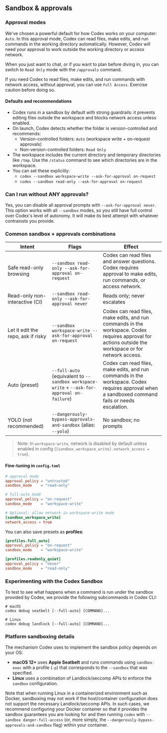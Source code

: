## Sandbox & approvals

### Approval modes

We've chosen a powerful default for how Codex works on your computer: `Auto`. In this approval mode, Codex can read files, make edits, and run commands in the working directory automatically. However, Codex will need your approval to work outside the working directory or access network.

When you just want to chat, or if you want to plan before diving in, you can switch to `Read Only` mode with the `/approvals` command.

If you need Codex to read files, make edits, and run commands with network access, without approval, you can use `Full Access`. Exercise caution before doing so.

#### Defaults and recommendations

- Codex runs in a sandbox by default with strong guardrails: it prevents editing files outside the workspace and blocks network access unless enabled.
- On launch, Codex detects whether the folder is version-controlled and recommends:
  - Version-controlled folders: `Auto` (workspace write + on-request approvals)
  - Non-version-controlled folders: `Read Only`
- The workspace includes the current directory and temporary directories like `/tmp`. Use the `/status` command to see which directories are in the workspace.
- You can set these explicitly:
  - `codex --sandbox workspace-write --ask-for-approval on-request`
  - `codex --sandbox read-only --ask-for-approval on-request`

### Can I run without ANY approvals?

Yes, you can disable all approval prompts with `--ask-for-approval never`. This option works with all `--sandbox` modes, so you still have full control over Codex's level of autonomy. It will make its best attempt with whatever contrainsts you provide.

### Common sandbox + approvals combinations

| Intent                                  | Flags                                                                                  | Effect                                                                                  |
| --------------------------------------- | ----------------------------------------------------------------------------------------------- | ----------------------------------------------------------------------------------------------- |
| Safe read-only browsing                 | `--sandbox read-only --ask-for-approval on-request`                                            | Codex can read files and answer questions. Codex requires approval to make edits, run commands, or access network. |
| Read-only non-interactive (CI)          | `--sandbox read-only --ask-for-approval never`                                                 | Reads only; never escalates                                                                     |
| Let it edit the repo, ask if risky      | `--sandbox workspace-write --ask-for-approval on-request`                                      | Codex can read files, make edits, and run commands in the workspace. Codex requires approval for actions outside the workspace or for network access. |
| Auto (preset)                           | `--full-auto` (equivalent to `--sandbox workspace-write` + `--ask-for-approval on-failure`)     | Codex can read files, make edits, and run commands in the workspace. Codex requires approval when a sandboxed command fails or needs escalation. |
| YOLO (not recommended)                  | `--dangerously-bypass-approvals-and-sandbox` (alias: `--yolo`)                                 | No sandbox; no prompts                                                                          |

> Note: In `workspace-write`, network is disabled by default unless enabled in config (`[sandbox_workspace_write].network_access = true`).

#### Fine-tuning in `config.toml`

```toml
# approval mode
approval_policy = "untrusted"
sandbox_mode    = "read-only"

# full-auto mode
approval_policy = "on-request"
sandbox_mode    = "workspace-write"

# Optional: allow network in workspace-write mode
[sandbox_workspace_write]
network_access = true
```

You can also save presets as **profiles**:

```toml
[profiles.full_auto]
approval_policy = "on-request"
sandbox_mode    = "workspace-write"

[profiles.readonly_quiet]
approval_policy = "never"
sandbox_mode    = "read-only"
```

### Experimenting with the Codex Sandbox

To test to see what happens when a command is run under the sandbox provided by Codex, we provide the following subcommands in Codex CLI:

```
# macOS
codex debug seatbelt [--full-auto] [COMMAND]...

# Linux
codex debug landlock [--full-auto] [COMMAND]...
```

### Platform sandboxing details

The mechanism Codex uses to implement the sandbox policy depends on your OS:

- **macOS 12+** uses **Apple Seatbelt** and runs commands using `sandbox-exec` with a profile (`-p`) that corresponds to the `--sandbox` that was specified.
- **Linux** uses a combination of Landlock/seccomp APIs to enforce the `sandbox` configuration.

Note that when running Linux in a containerized environment such as Docker, sandboxing may not work if the host/container configuration does not support the necessary Landlock/seccomp APIs. In such cases, we recommend configuring your Docker container so that it provides the sandbox guarantees you are looking for and then running `codex` with `--sandbox danger-full-access` (or, more simply, the `--dangerously-bypass-approvals-and-sandbox` flag) within your container. 